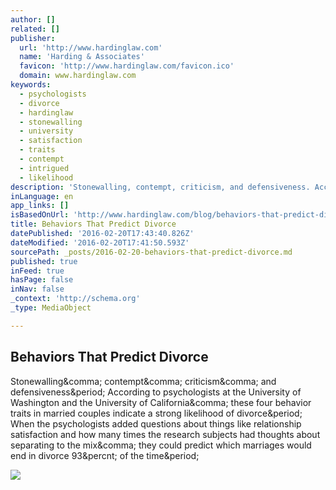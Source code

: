 ```yaml
---
author: []
related: []
publisher:
  url: 'http://www.hardinglaw.com'
  name: 'Harding & Associates'
  favicon: 'http://www.hardinglaw.com/favicon.ico'
  domain: www.hardinglaw.com
keywords:
  - psychologists
  - divorce
  - hardinglaw
  - stonewalling
  - university
  - satisfaction
  - traits
  - contempt
  - intrigued
  - likelihood
description: 'Stonewalling, contempt, criticism, and defensiveness. According to psychologists at the University of Washington and the University of California, these four behavior traits in married couples indicate a strong likelihood of divorce. When the psychologists added questions about things like relationship satisfaction and how many times the research subjects had thoughts about separating to the mix, they could predict which marriages would end in divorce 93% of the time.'
inLanguage: en
app_links: []
isBasedOnUrl: 'http://www.hardinglaw.com/blog/behaviors-that-predict-divorce'
title: Behaviors That Predict Divorce
datePublished: '2016-02-20T17:43:40.826Z'
dateModified: '2016-02-20T17:41:50.593Z'
sourcePath: _posts/2016-02-20-behaviors-that-predict-divorce.md
published: true
inFeed: true
hasPage: false
inNav: false
_context: 'http://schema.org'
_type: MediaObject

---
```

<article style=""><h1>Behaviors That Predict Divorce</h1><p>Stonewalling&amp;comma; contempt&amp;comma; criticism&amp;comma; and defensiveness&amp;period; According to psychologists at the University of Washington and the University of California&amp;comma; these four behavior traits in married couples indicate a strong likelihood of divorce&amp;period; When the psychologists added questions about things like relationship satisfaction and how many times the research subjects had thoughts about separating to the mix&amp;comma; they could predict which marriages would end in divorce 93&amp;percnt; of the time&amp;period;</p><img src="http://www.hardinglaw.com/wp-content/uploads/2016/02/psychology.png" /></article>
